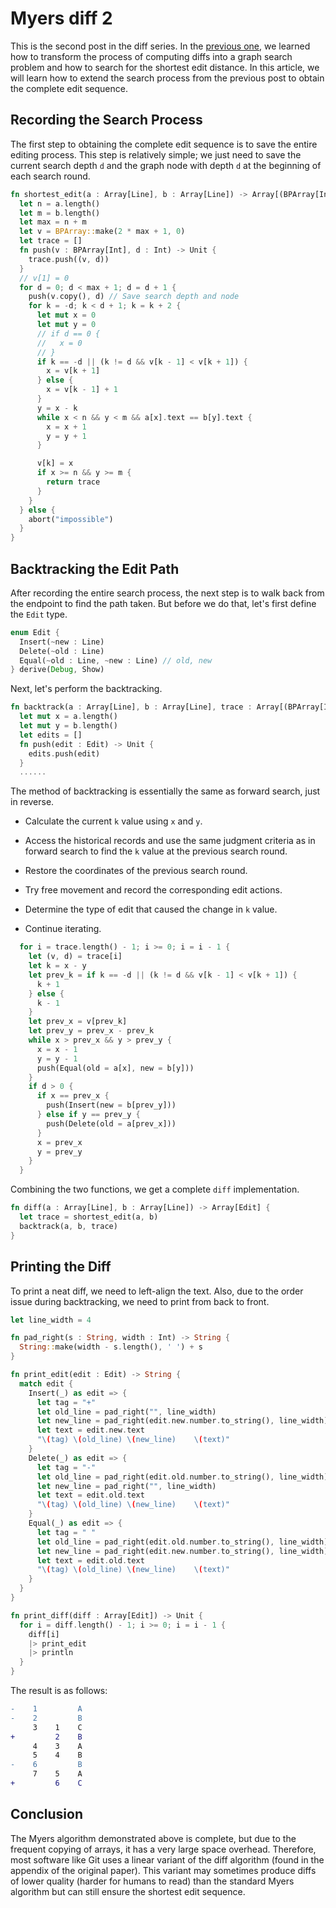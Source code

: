# Myers diff 2

This is the second post in the diff series. In the [previous one](https://www.moonbitlang.com/docs/examples/myers-diff), we learned how to transform the process of computing diffs into a graph search problem and how to search for the shortest edit distance. In this article, we will learn how to extend the search process from the previous post to obtain the complete edit sequence.

## Recording the Search Process

The first step to obtaining the complete edit sequence is to save the entire editing process. This step is relatively simple; we just need to save the current search depth `d` and the graph node with depth `d` at the beginning of each search round.

```rust
fn shortest_edit(a : Array[Line], b : Array[Line]) -> Array[(BPArray[Int], Int)] {
  let n = a.length()
  let m = b.length()
  let max = n + m
  let v = BPArray::make(2 * max + 1, 0)
  let trace = []
  fn push(v : BPArray[Int], d : Int) -> Unit {
    trace.push((v, d))
  }
  // v[1] = 0
  for d = 0; d < max + 1; d = d + 1 {
    push(v.copy(), d) // Save search depth and node
    for k = -d; k < d + 1; k = k + 2 {
      let mut x = 0
      let mut y = 0
      // if d == 0 {
      //   x = 0
      // }
      if k == -d || (k != d && v[k - 1] < v[k + 1]) {
        x = v[k + 1]
      } else {
        x = v[k - 1] + 1
      }
      y = x - k
      while x < n && y < m && a[x].text == b[y].text {
        x = x + 1
        y = y + 1
      }

      v[k] = x
      if x >= n && y >= m {
        return trace
      }
    }
  } else {
    abort("impossible")
  }
}
```

## Backtracking the Edit Path

After recording the entire search process, the next step is to walk back from the endpoint to find the path taken. But before we do that, let's first define the `Edit` type.

```rust
enum Edit {
  Insert(~new : Line)
  Delete(~old : Line)
  Equal(~old : Line, ~new : Line) // old, new
} derive(Debug, Show)
```

Next, let's perform the backtracking.

```rust
fn backtrack(a : Array[Line], b : Array[Line], trace : Array[(BPArray[Int], Int)]) -> Array[Edit] {
  let mut x = a.length()
  let mut y = b.length()
  let edits = []
  fn push(edit : Edit) -> Unit {
    edits.push(edit)
  }
  ......
```

The method of backtracking is essentially the same as forward search, just in reverse.

- Calculate the current `k` value using `x` and `y`.

- Access the historical records and use the same judgment criteria as in forward search to find the `k` value at the previous search round.

- Restore the coordinates of the previous search round.

- Try free movement and record the corresponding edit actions.

- Determine the type of edit that caused the change in `k` value.

- Continue iterating.

```rust
  for i = trace.length() - 1; i >= 0; i = i - 1 {
    let (v, d) = trace[i]
    let k = x - y
    let prev_k = if k == -d || (k != d && v[k - 1] < v[k + 1]) {
      k + 1
    } else {
      k - 1
    }
    let prev_x = v[prev_k]
    let prev_y = prev_x - prev_k
    while x > prev_x && y > prev_y {
      x = x - 1
      y = y - 1
      push(Equal(old = a[x], new = b[y]))
    }
    if d > 0 {
      if x == prev_x {
        push(Insert(new = b[prev_y]))
      } else if y == prev_y {
        push(Delete(old = a[prev_x]))
      }
      x = prev_x
      y = prev_y
    }
  }
```

Combining the two functions, we get a complete `diff` implementation.

```rust
fn diff(a : Array[Line], b : Array[Line]) -> Array[Edit] {
  let trace = shortest_edit(a, b)
  backtrack(a, b, trace)
}
```

## Printing the Diff

To print a neat diff, we need to left-align the text. Also, due to the order issue during backtracking, we need to print from back to front.

```rust
let line_width = 4

fn pad_right(s : String, width : Int) -> String {
  String::make(width - s.length(), ' ') + s
}

fn print_edit(edit : Edit) -> String {
  match edit {
    Insert(_) as edit => {
      let tag = "+"
      let old_line = pad_right("", line_width)
      let new_line = pad_right(edit.new.number.to_string(), line_width)
      let text = edit.new.text
      "\(tag) \(old_line) \(new_line)    \(text)"
    }
    Delete(_) as edit => {
      let tag = "-"
      let old_line = pad_right(edit.old.number.to_string(), line_width)
      let new_line = pad_right("", line_width)
      let text = edit.old.text
      "\(tag) \(old_line) \(new_line)    \(text)"
    }
    Equal(_) as edit => {
      let tag = " "
      let old_line = pad_right(edit.old.number.to_string(), line_width)
      let new_line = pad_right(edit.new.number.to_string(), line_width)
      let text = edit.old.text
      "\(tag) \(old_line) \(new_line)    \(text)"
    }
  }
}

fn print_diff(diff : Array[Edit]) -> Unit {
  for i = diff.length() - 1; i >= 0; i = i - 1 {
    diff[i]
    |> print_edit
    |> println
  }
}
```

The result is as follows:

```diff
-    1         A
-    2         B
     3    1    C
+         2    B
     4    3    A
     5    4    B
-    6         B
     7    5    A
+         6    C
```

## Conclusion

The Myers algorithm demonstrated above is complete, but due to the frequent copying of arrays, it has a very large space overhead. Therefore, most software like Git uses a linear variant of the diff algorithm (found in the appendix of the original paper). This variant may sometimes produce diffs of lower quality (harder for humans to read) than the standard Myers algorithm but can still ensure the shortest edit sequence.
